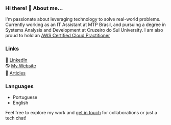 ### Hi there! 👋 About me...

I'm passionate about leveraging technology to solve real-world problems. Currently working as an IT Assistant at MTP Brasil, and pursuing a degree in Systems Analysis and Development at Cruzeiro do Sul University. I am also proud to hold an [AWS Certified Cloud Practitioner](https://www.credly.com/badges/517fd129-d1e7-4851-a9f7-09a2abadbf01/linked_in?t=s0xbxa)

### Links

🔗 [LinkedIn](https://www.linkedin.com/in/nevesco/)  
🌎 [My Website](https://github.com/viniciusnevescosta/portfolio)  
📝 [Articles](https://medium.com/@viniciusnevescosta)

### Languages

- Portuguese
- English

Feel free to explore my work and [get in touch](https://www.linkedin.com/in/nevesco/) for collaborations or just a tech chat!

